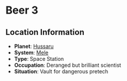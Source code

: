 # Beer 3

## Location Information
- **Planet**: [Hussaru](../planet--hussaru.md)
- **System**: [Mele](../../../system--mele.md)
- **Type**: Space Station
- **Occupation**: Deranged but brilliant scientist
- **Situation**: Vault for dangerous pretech